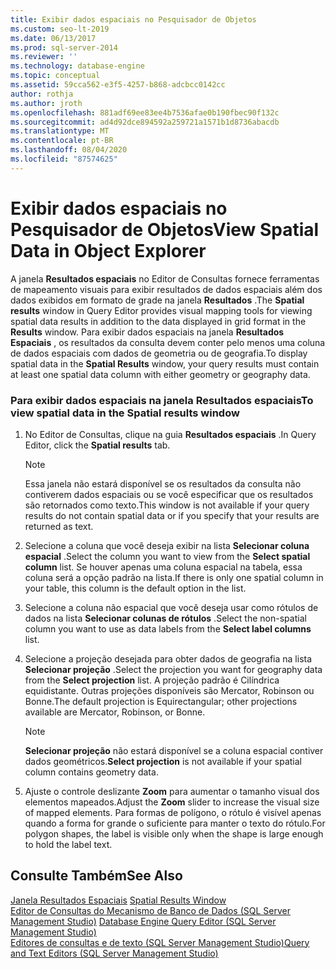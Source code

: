 ```yaml
---
title: Exibir dados espaciais no Pesquisador de Objetos
ms.custom: seo-lt-2019
ms.date: 06/13/2017
ms.prod: sql-server-2014
ms.reviewer: ''
ms.technology: database-engine
ms.topic: conceptual
ms.assetid: 59cca562-e3f5-4257-b868-adcbcc0142cc
author: rothja
ms.author: jroth
ms.openlocfilehash: 881adf69ee83ee4b7536afae0b190fbec90f132c
ms.sourcegitcommit: ad4d92dce894592a259721a1571b1d8736abacdb
ms.translationtype: MT
ms.contentlocale: pt-BR
ms.lasthandoff: 08/04/2020
ms.locfileid: "87574625"
---
```

# <a name="view-spatial-data-in-object-explorer"></a><span data-ttu-id="7d896-102">Exibir dados espaciais no Pesquisador de Objetos</span><span class="sxs-lookup"><span data-stu-id="7d896-102">View Spatial Data in Object Explorer</span></span>
  <span data-ttu-id="7d896-103">A janela **Resultados espaciais** no Editor de Consultas fornece ferramentas de mapeamento visuais para exibir resultados de dados espaciais além dos dados exibidos em formato de grade na janela **Resultados** .</span><span class="sxs-lookup"><span data-stu-id="7d896-103">The **Spatial results** window in Query Editor provides visual mapping tools for viewing spatial data results in addition to the data displayed in grid format in the **Results** window.</span></span> <span data-ttu-id="7d896-104">Para exibir dados espaciais na janela **Resultados Espaciais** , os resultados da consulta devem conter pelo menos uma coluna de dados espaciais com dados de geometria ou de geografia.</span><span class="sxs-lookup"><span data-stu-id="7d896-104">To display spatial data in the **Spatial Results** window, your query results must contain at least one spatial data column with either geometry or geography data.</span></span>  
  
### <a name="to-view-spatial-data-in-the-spatial-results-window"></a><span data-ttu-id="7d896-105">Para exibir dados espaciais na janela Resultados espaciais</span><span class="sxs-lookup"><span data-stu-id="7d896-105">To view spatial data in the Spatial results window</span></span>  
  
1.  <span data-ttu-id="7d896-106">No Editor de Consultas, clique na guia **Resultados espaciais** .</span><span class="sxs-lookup"><span data-stu-id="7d896-106">In Query Editor, click the **Spatial results** tab.</span></span>  
  
    > [!NOTE]  
    >  <span data-ttu-id="7d896-107">Essa janela não estará disponível se os resultados da consulta não contiverem dados espaciais ou se você especificar que os resultados são retornados como texto.</span><span class="sxs-lookup"><span data-stu-id="7d896-107">This window is not available if your query results do not contain spatial data or if you specify that your results are returned as text.</span></span>  
  
2.  <span data-ttu-id="7d896-108">Selecione a coluna que você deseja exibir na lista **Selecionar coluna espacial** .</span><span class="sxs-lookup"><span data-stu-id="7d896-108">Select the column you want to view from the **Select spatial column** list.</span></span> <span data-ttu-id="7d896-109">Se houver apenas uma coluna espacial na tabela, essa coluna será a opção padrão na lista.</span><span class="sxs-lookup"><span data-stu-id="7d896-109">If there is only one spatial column in your table, this column is the default option in the list.</span></span>  
  
3.  <span data-ttu-id="7d896-110">Selecione a coluna não espacial que você deseja usar como rótulos de dados na lista **Selecionar colunas de rótulos** .</span><span class="sxs-lookup"><span data-stu-id="7d896-110">Select the non-spatial column you want to use as data labels from the **Select label columns** list.</span></span>  
  
4.  <span data-ttu-id="7d896-111">Selecione a projeção desejada para obter dados de geografia na lista **Selecionar projeção** .</span><span class="sxs-lookup"><span data-stu-id="7d896-111">Select the projection you want for geography data from the **Select projection** list.</span></span> <span data-ttu-id="7d896-112">A projeção padrão é Cilíndrica equidistante. Outras projeções disponíveis são Mercator, Robinson ou Bonne.</span><span class="sxs-lookup"><span data-stu-id="7d896-112">The default projection is Equirectangular; other projections available are Mercator, Robinson, or Bonne.</span></span>  
  
    > [!NOTE]  
    >  <span data-ttu-id="7d896-113">**Selecionar projeção** não estará disponível se a coluna espacial contiver dados geométricos.</span><span class="sxs-lookup"><span data-stu-id="7d896-113">**Select projection** is not available if your spatial column contains geometry data.</span></span>  
  
5.  <span data-ttu-id="7d896-114">Ajuste o controle deslizante **Zoom** para aumentar o tamanho visual dos elementos mapeados.</span><span class="sxs-lookup"><span data-stu-id="7d896-114">Adjust the **Zoom** slider to increase the visual size of mapped elements.</span></span> <span data-ttu-id="7d896-115">Para formas de polígono, o rótulo é visível apenas quando a forma for grande o suficiente para manter o texto do rótulo.</span><span class="sxs-lookup"><span data-stu-id="7d896-115">For polygon shapes, the label is visible only when the shape is large enough to hold the label text.</span></span>  
  
## <a name="see-also"></a><span data-ttu-id="7d896-116">Consulte Também</span><span class="sxs-lookup"><span data-stu-id="7d896-116">See Also</span></span>  
 <span data-ttu-id="7d896-117">[Janela Resultados Espaciais](spatial-results-window.md) </span><span class="sxs-lookup"><span data-stu-id="7d896-117">[Spatial Results Window](spatial-results-window.md) </span></span>  
 <span data-ttu-id="7d896-118">[Editor de Consultas do Mecanismo de Banco de Dados &#40;SQL Server Management Studio&#41;](database-engine-query-editor-sql-server-management-studio.md) </span><span class="sxs-lookup"><span data-stu-id="7d896-118">[Database Engine Query Editor &#40;SQL Server Management Studio&#41;](database-engine-query-editor-sql-server-management-studio.md) </span></span>  
 [<span data-ttu-id="7d896-119">Editores de consultas e de texto &#40;SQL Server Management Studio&#41;</span><span class="sxs-lookup"><span data-stu-id="7d896-119">Query and Text Editors &#40;SQL Server Management Studio&#41;</span></span>](query-and-text-editors-sql-server-management-studio.md)  
  
  
